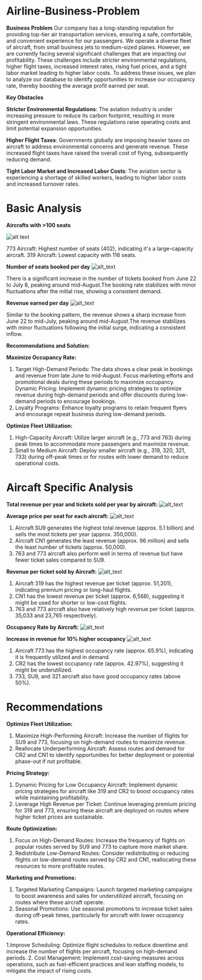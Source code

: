 # Airline-Business-Problem
**Business Problem**
Our company has a long-standing reputation for providing top-tier air transportation services, ensuring a safe, comfortable, and convenient experience for our passengers. We operate a diverse fleet of aircraft, from small business jets to medium-sized planes. However, we are currently facing several significant challenges that are impacting our profitability. These challenges include stricter environmental regulations, higher flight taxes, increased interest rates, rising fuel prices, and a tight labor market leading to higher labor costs. To address these issues, we plan to analyze our database to identify opportunities to increase our occupancy rate, thereby boosting the average profit earned per seat.

**Key Obstacles**

**Stricter Environmental Regulations**: The aviation industry is under increasing pressure to reduce its carbon footprint, resulting in more stringent environmental laws. These regulations raise operating costs and limit potential expansion opportunities.

**Higher Flight Taxes**: Governments globally are imposing heavier taxes on aircraft to address environmental concerns and generate revenue. These increased flight taxes have raised the overall cost of flying, subsequently reducing demand.

**Tight Labor Market and Increased Labor Costs**: The aviation sector is experiencing a shortage of skilled workers, leading to higher labor costs and increased turnover rates.

# Basic Analysis

**Aircrafts with >100 seats**

![alt text](https://github.com/Pra1237159/Airline-Business-Problem/blob/main/Total%20seats.png)

773 Aircraft: Highest number of seats (402), indicating it's a large-capacity aircraft.
319 Aircraft: Lowest capacity with 116 seats.

**Number of seats booked per day**
![alt_text](https://github.com/Pra1237159/Airline-Business-Problem/blob/main/Daywsie%20seat%20booked.png)

There is a significant increase in the number of tickets booked from June 22 to July 8, peaking around mid-August.The booking rate stabilizes with minor fluctuations after the initial rise, showing a consistent demand.

**Revenue earned per day**
![alt_text](https://github.com/Pra1237159/Airline-Business-Problem/blob/main/Daywise%20revenue%20earned.png)

Similar to the booking pattern, the revenue shows a sharp increase from June 22 to mid-July, peaking around mid-August.The revenue stabilizes with minor fluctuations following the initial surge, indicating a consistent inflow.

**Recommendations and Solution:**

**Maximize Occupancy Rate:**
1. Target High-Demand Periods: The data shows a clear peak in bookings and revenue from late June to mid-August. Focus marketing efforts and promotional deals during these periods to maximize occupancy.
Dynamic Pricing: Implement dynamic pricing strategies to optimize revenue during high-demand periods and offer discounts during low-demand periods to encourage bookings.
2. Loyalty Programs: Enhance loyalty programs to retain frequent flyers and encourage repeat business during low-demand periods.
   
**Optimize Fleet Utilization:**
1. High-Capacity Aircraft: Utilize larger aircraft (e.g., 773 and 763) during peak times to accommodate more passengers and maximize revenue.
2. Small to Medium Aircraft: Deploy smaller aircraft (e.g., 319, 320, 321, 733) during off-peak times or for routes with lower demand to reduce operational costs.

# Aircaft Specific Analysis

**Total revenue per year and tickets sold per year by aircraft:**
![alt_text](https://github.com/Pra1237159/Airline-Business-Problem/blob/main/Revenue%20ticket%20acft.png)

**Average price per seat for each aircraft:**
![alt_text](https://github.com/Pra1237159/Airline-Business-Problem/blob/main/avg%20price%20per%20seat%20vs%20acft.png)

1. Aircraft SU9 generates the highest total revenue (approx. 5.1 billion) and sells the most tickets per year (approx. 350,000).
2. Aircraft CN1 generates the least revenue (approx. 96 million) and sells the least number of tickets (approx. 50,000).
3. 763 and 773 aircraft also perform well in terms of revenue but have fewer ticket sales compared to SU9.

**Revenue per ticket sold by Aircraft:**
![alt_text](https://github.com/Pra1237159/Airline-Business-Problem/blob/main/r%20per%20ticket.png)

1. Aircraft 319 has the highest revenue per ticket (approx. 51,201), indicating premium pricing or long-haul flights.
2. CN1 has the lowest revenue per ticket (approx. 6,568), suggesting it might be used for shorter or low-cost flights.
3. 763 and 773 aircraft also have relatively high revenue per ticket (approx. 35,033 and 23,765 respectively).

**Occupancy Rate by Aircraft:**
![alt_text](https://github.com/Pra1237159/Airline-Business-Problem/blob/main/or.png)

**Increase in revenue for 10% higher occupancy**
![alt_text](https://github.com/Pra1237159/Airline-Business-Problem/blob/main/R%20incearsed.png)

1. Aircraft 773 has the highest occupancy rate (approx. 65.9%), indicating it is frequently utilized and in demand.
2. CR2 has the lowest occupancy rate (approx. 42.97%), suggesting it might be underutilized.
3. 733, SU9, and 321 aircraft also have good occupancy rates (above 50%).

# Recommendations

**Optimize Fleet Utilization:**

1. Maximize High-Performing Aircraft: Increase the number of flights for SU9 and 773, focusing on high-demand routes to maximize revenue.
2. Reallocate Underperforming Aircraft: Assess routes and demand for CR2 and CN1 to identify opportunities for better deployment or potential phase-out if not profitable.

**Pricing Strategy:**
1. Dynamic Pricing for Low Occupancy Aircraft: Implement dynamic pricing strategies for aircraft like 319 and CR2 to boost occupancy rates while maintaining profitability.
2. Leverage High Revenue per Ticket: Continue leveraging premium pricing for 319 and 773, ensuring these aircraft are deployed on routes where higher ticket prices are sustainable.

**Route Optimization:**

1. Focus on High-Demand Routes: Increase the frequency of flights on popular routes served by SU9 and 773 to capture more market share.
2. Redistribute Low-Demand Routes: Consider redistributing or reducing flights on low-demand routes served by CR2 and CN1, reallocating these resources to more profitable routes.

**Marketing and Promotions:**

1. Targeted Marketing Campaigns: Launch targeted marketing campaigns to boost awareness and sales for underutilized aircraft, focusing on routes where these aircraft operate.
2. Seasonal Promotions: Use seasonal promotions to increase ticket sales during off-peak times, particularly for aircraft with lower occupancy rates.

**Operational Efficiency:**

1.Improve Scheduling: Optimize flight schedules to reduce downtime and increase the number of flights per aircraft, focusing on high-demand periods.
2. Cost Management: Implement cost-saving measures across operations, such as fuel-efficient practices and lean staffing models, to mitigate the impact of rising costs.






